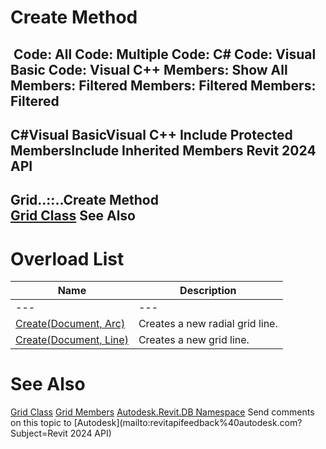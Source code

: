 # Create Method

﻿
 Code: All Code: Multiple Code: C# Code: Visual Basic Code: Visual C++  Members: Show All Members: Filtered Members: Filtered Members: Filtered   
---  
C#Visual BasicVisual C++
Include Protected MembersInclude Inherited Members
Revit 2024 API  
---  
Grid..::..Create Method   
[Grid Class](47888507-2d69-664a-ead4-e481c7c5f42d.md "Grid Class") See Also  
---  
# Overload List
| Name | Description |
| --- | --- |
| --- | --- | --- |
| [Create(Document, Arc)](2f1e2722-d302-eb69-818a-44e0e169140c.md "Create Method \(Document, Arc\)") | Creates a new radial grid line. |
| [Create(Document, Line)](462cb588-9811-e464-0fe9-13226a2fc8f7.md "Create Method \(Document, Line\)") | Creates a new grid line. |

# See Also
[Grid Class](47888507-2d69-664a-ead4-e481c7c5f42d.md "Grid Class")
[Grid Members](be00b425-1fe5-23a2-fea6-f3a2976f4402.md "Grid Members")
[Autodesk.Revit.DB Namespace](87546ba7-461b-c646-cbb1-2cb8f5bff8b2.md "Autodesk.Revit.DB Namespace")
Send comments on this topic to [Autodesk](mailto:revitapifeedback%40autodesk.com?Subject=Revit 2024 API)